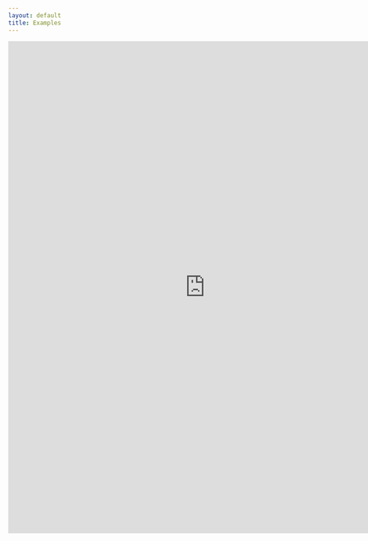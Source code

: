 ```yaml
---
layout: default
title: Examples
---
```


<iframe src = "https://edivimeycook.shinyapps.io/MeRIT-home/" style = "border:none; width:800px; height:1000px;"></iframe
